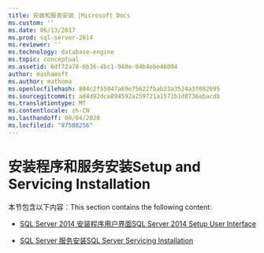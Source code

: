 ```yaml
---
title: 安装和服务安装 |Microsoft Docs
ms.custom: ''
ms.date: 06/13/2017
ms.prod: sql-server-2014
ms.reviewer: ''
ms.technology: database-engine
ms.topic: conceptual
ms.assetid: 6df72a78-6b36-4bc1-948e-04b4ebe46094
author: mashamsft
ms.author: mathoma
ms.openlocfilehash: 804c2f55047a69e75622fbab23a3524a3f082695
ms.sourcegitcommit: ad4d92dce894592a259721a1571b1d8736abacdb
ms.translationtype: MT
ms.contentlocale: zh-CN
ms.lasthandoff: 08/04/2020
ms.locfileid: "87588256"
---
```

# <a name="setup-and-servicing-installation"></a><span data-ttu-id="f54a4-102">安装程序和服务安装</span><span class="sxs-lookup"><span data-stu-id="f54a4-102">Setup and Servicing Installation</span></span>
  <span data-ttu-id="f54a4-103">本节包含以下内容：</span><span class="sxs-lookup"><span data-stu-id="f54a4-103">This section contains the following content:</span></span>  
  
-   [<span data-ttu-id="f54a4-104">SQL Server 2014 安装程序用户界面</span><span class="sxs-lookup"><span data-stu-id="f54a4-104">SQL Server 2014 Setup User Interface</span></span>](../../../2014/sql-server/install/sql-server-2014-setup-user-interface.md)  
  
-   [<span data-ttu-id="f54a4-105">SQL Server 服务安装</span><span class="sxs-lookup"><span data-stu-id="f54a4-105">SQL Server Servicing Installation</span></span>](../../../2014/sql-server/install/sql-server-servicing-installation.md)  
  
  
